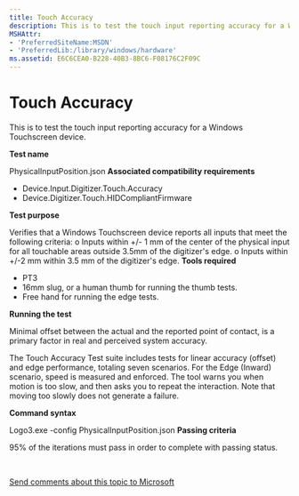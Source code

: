 ```yaml
---
title: Touch Accuracy
description: This is to test the touch input reporting accuracy for a Windows Touchscreen device.
MSHAttr:
- 'PreferredSiteName:MSDN'
- 'PreferredLib:/library/windows/hardware'
ms.assetid: E6C6CEA0-B228-40B3-8BC6-F08176C2F09C
---
```


# Touch Accuracy


This is to test the touch input reporting accuracy for a Windows Touchscreen device.

**Test name**

PhysicalInputPosition.json
**Associated compatibility requirements**

-   Device.Input.Digitizer.Touch.Accuracy
-   Device.Digitizer.Touch.HIDCompliantFirmware

**Test purpose**

Verifies that a Windows Touchscreen device reports all inputs that meet the following criteria:
o Inputs within +/- 1 mm of the center of the physical input for all touchable areas outside 3.5mm of the digitizer's edge.
o Inputs within +/-2 mm within 3.5 mm of the digitizer's edge.
**Tools required**

-   PT3
-   16mm slug, or a human thumb for running the thumb tests.
-   Free hand for running the edge tests.

**Running the test**

Minimal offset between the actual and the reported point of contact, is a primary factor in real and perceived system accuracy.

The Touch Accuracy Test suite includes tests for linear accuracy (offset) and edge performance, totaling seven scenarios. For the Edge (Inward) scenario, speed is measured and enforced. The tool warns you when motion is too slow, and then asks you to repeat the interaction. Note that moving too slowly does not generate a failure.

**Command syntax**

Logo3.exe -config PhysicalInputPosition.json
**Passing criteria**

95% of the iterations must pass in order to complete with passing status.
 

 

[Send comments about this topic to Microsoft](mailto:wsddocfb@microsoft.com?subject=Documentation%20feedback%20%5Bp_WEG_Hardware\p_weg_hardware%5D:%20Touch%20Accuracy%20%20RELEASE:%20%2811/28/2016%29&body=%0A%0APRIVACY%20STATEMENT%0A%0AWe%20use%20your%20feedback%20to%20improve%20the%20documentation.%20We%20don't%20use%20your%20email%20address%20for%20any%20other%20purpose,%20and%20we'll%20remove%20your%20email%20address%20from%20our%20system%20after%20the%20issue%20that%20you're%20reporting%20is%20fixed.%20While%20we're%20working%20to%20fix%20this%20issue,%20we%20might%20send%20you%20an%20email%20message%20to%20ask%20for%20more%20info.%20Later,%20we%20might%20also%20send%20you%20an%20email%20message%20to%20let%20you%20know%20that%20we've%20addressed%20your%20feedback.%0A%0AFor%20more%20info%20about%20Microsoft's%20privacy%20policy,%20see%20http://privacy.microsoft.com/default.aspx. "Send comments about this topic to Microsoft")





